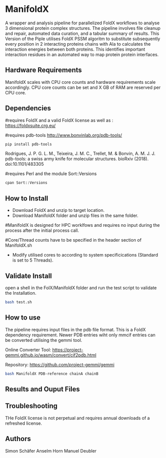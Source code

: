 # ManifoldX
A wrapper and analysis pipeline for parallelized FoldX workflows to analyse 3 dimensional protein complex structures. The pipeline involves file cleanup and repair, automated data curation, and a tabular summary of results.
This Version of the Piple utilises FoldX PSSM algoritm to substitute subsequently every position in 2 interacting proteins chains with Ala to calculates the interaction energies between
both proteins. This identifies important interaction residues in an automated way to map protein protein interfaces. 

## Hardware Requirements
ManifoldX scales with CPU core counts and hardware requirements scale accordingly. CPU core counts can be set and X GB of RAM are reserved per CPU core.

## Dependencies
#requires FoldX and a valid FoldX license as well as :
https://foldxsuite.crg.eu/

#requires pdb-tools
http://www.bonvinlab.org/pdb-tools/

```bash
pip install pdb-tools
```

Rodrigues, J. P. G. L. M., Teixeira, J. M. C., Trellet, M. & Bonvin, A. M. J. J.
pdb-tools: a swiss army knife for molecular structures. bioRxiv (2018).
doi:10.1101/483305


#requires Perl and the module Sort::Versions

```bash
cpan Sort::Versions
```

## How to Install
* Download FoldX and unzip to target location.
* Download ManifoldX folder and unzip files in the same folder.

#ManifoldX is designed for HPC worklfows and requires no input during the process after the initial process call.

#Core/Thread counts have to be specified in the header section of ManifoldX.sh

* Modify utilised cores to according to system specificications (Standard is set to 5 Threads).

## Validate Install

open a shell in the FolX/ManifoldX folder and run the test script to validate the Installation.

```bash
bash test.sh
```

## How to use

The pipeline requires input files in the pdb file format. This is a FoldX dependency requirement.
Newer PDB entries wiht only mmcif entries can be converted utilising the gemmi tool.

Online Converter Tool:
https://project-gemmi.github.io/wasm/convert/cif2pdb.html

Repository:
https://github.com/project-gemmi/gemmi

```bash
bash ManifoldX PDB-reference chainA chainB
```
## Results and Ouput Files


## Troubleshooting

THe FoldX license is not perpetual and requires annual downloads of a refreshed license.

## Authors
Simon Schäfer
Anselm Horn
Manuel Deubler
